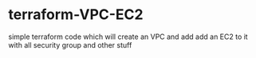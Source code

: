 # terraform-VPC-EC2
simple terraform code which will create an VPC and add add an EC2 to it with all security group and other stuff
